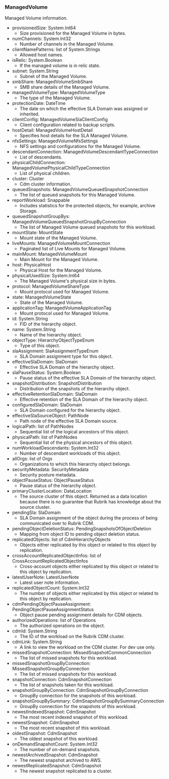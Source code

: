 ### ManagedVolume
Managed Volume information.

- provisionedSize: System.Int64
  - Size provisioned for the Managed Volume in bytes.
- numChannels: System.Int32
  - Number of channels in the Managed Volume.
- clientNamePatterns: list of System.Strings
  - Allowed host names.
- isRelic: System.Boolean
  - If the managed volume is in relic state.
- subnet: System.String
  - Subnet of the Managed Volume.
- smbShare: ManagedVolumeSmbShare
  - SMB share details of the Managed Volume.
- managedVolumeType: ManagedVolumeType
  - The type of the Managed Volume.
- protectionDate: DateTime
  - The date on which the effective SLA Domain was assigned or inherited.
- clientConfig: ManagedVolumeSlaClientConfig
  - Client configuration related to backup scripts.
- hostDetail: ManagedVolumeHostDetail
  - Specifies host details for the SLA Managed Volume.
- nfsSettings: ManagedVolumeNfsSettings
  - NFS settings and configurations for the Managed Volume.
- descendantConnection: ManagedVolumeDescendantTypeConnection
  - List of descendants.
- physicalChildConnection: ManagedVolumePhysicalChildTypeConnection
  - List of physical children.
- cluster: Cluster
  - Cdm cluster information.
- queuedSnapshots: ManagedVolumeQueuedSnapshotConnection
  - The list of queued snapshots for this Managed Volume.
- reportWorkload: Snappable
  - Includes statistics for the protected objects, for example, archive Storage.
- queuedSnapshotGroupBys: ManagedVolumeQueuedSnapshotGroupByConnection
  - The list of Managed Volume queued snapshots for this workload.
- mountState: MountState
  - Mount state of the Managed Volume.
- liveMounts: ManagedVolumeMountConnection
  - Paginated list of Live Mounts for Managed Volume.
- mainMount: ManagedVolumeMount
  - Main Mount for the Managed Volume.
- host: PhysicalHost
  - Physical Host for the Managed Volume.
- physicalUsedSize: System.Int64
  - The Managed Volume's physical size in bytes.
- protocol: ManagedVolumeShareType
  - Mount protocol used for Managed Volume.
- state: ManagedVolumeState
  - State of the Managed Volume.
- applicationTag: ManagedVolumeApplicationTag
  - Mount protocol used for Managed Volume.
- id: System.String
  - FID of the hierarchy object.
- name: System.String
  - Name of the hierarchy object.
- objectType: HierarchyObjectTypeEnum
  - Type of this object.
- slaAssignment: SlaAssignmentTypeEnum
  - SLA Domain assignment type for this object.
- effectiveSlaDomain: SlaDomain
  - Effective SLA Domain of the hierarchy object.
- slaPauseStatus: System.Boolean
  - Pause status of the effective SLA Domain of the hierarchy object.
- snapshotDistribution: SnapshotDistribution
  - Distribution of the snapshots of the hierarchy object.
- effectiveRetentionSlaDomain: SlaDomain
  - Effective retention of the SLA Domain of the hierarchy object.
- configuredSlaDomain: SlaDomain
  - SLA Domain configured for the hierarchy object.
- effectiveSlaSourceObject: PathNode
  - Path node of the effective SLA Domain source.
- logicalPath: list of PathNodes
  - Sequential list of the logical ancestors of this object.
- physicalPath: list of PathNodes
  - Sequential list of the physical ancestors of this object.
- numWorkloadDescendants: System.Int32
  - Number of descendant workloads of this object.
- allOrgs: list of Orgs
  - Organizations to which this hierarchy object belongs.
- securityMetadata: SecurityMetadata
  - Security posture metadata.
- objectPauseStatus: ObjectPauseStatus
  - Pause status of the hierarchy object.
- primaryClusterLocation: DataLocation
  - The source cluster of this object. Returned as a data location because there is no guarantee that Rubrik has knowledge about the source cluster.
- pendingSla: SlaDomain
  - SLA Domain assignment of the object during the process of being communicated over to Rubrik CDM.
- pendingObjectDeletionStatus: PendingSnapshotsOfObjectDeletion
  - Mapping from object ID to pending object deletion status.
- replicatedObjects: list of CdmHierarchyObjects
  - Objects either replicated by this object or related to this object by replication.
- crossAccountReplicatedObjectInfos: list of CrossAccountReplicatedObjectInfos
  - Cross-account objects either replicated by this object or related to this object by replication.
- latestUserNote: LatestUserNote
  - Latest user note information.
- replicatedObjectCount: System.Int32
  - The number of objects either replicated by this object or related to this object by replication.
- cdmPendingObjectPauseAssignment: PendingObjectPauseAssignmentStatus
  - Object pause pending assignment details for CDM objects.
- authorizedOperations: list of Operations
  - The authorized operations on the object.
- cdmId: System.String
  - The ID of the workload on the Rubrik CDM cluster.
- cdmLink: System.String
  - A link to view the workload on the CDM cluster. For dev use only.
- missedSnapshotConnection: MissedSnapshotCommonConnection
  - The list of missed snapshots for this workload.
- missedSnapshotGroupByConnection: MissedSnapshotGroupByConnection
  - The list of missed snapshots for this workload.
- snapshotConnection: CdmSnapshotConnection
  - The list of snapshots taken for this workload.
- snapshotGroupByConnection: CdmSnapshotGroupByConnection
  - GroupBy connection for the snapshots of this workload.
- snapshotGroupBySummary: CdmSnapshotGroupBySummaryConnection
  - GroupBy connection for the snapshots of this workload.
- newestIndexedSnapshot: CdmSnapshot
  - The most recent indexed snapshot of this workload.
- newestSnapshot: CdmSnapshot
  - The most recent snapshot of this workload.
- oldestSnapshot: CdmSnapshot
  - The oldest snapshot of this workload.
- onDemandSnapshotCount: System.Int32
  - The number of on-demand snapshots.
- newestArchivedSnapshot: CdmSnapshot
  - The newest snapshot archived to AWS.
- newestReplicatedSnapshot: CdmSnapshot
  - The newest snapshot replicated to a cluster.
